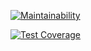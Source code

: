 [![Maintainability](https://api.codeclimate.com/v1/badges/6f97ec7eb122a263264f/maintainability)](https://codeclimate.com/github/ibravoh149/fluid-angle/maintainability)

[![Test Coverage](https://api.codeclimate.com/v1/badges/6f97ec7eb122a263264f/test_coverage)](https://codeclimate.com/github/ibravoh149/fluid-angle/test_coverage)